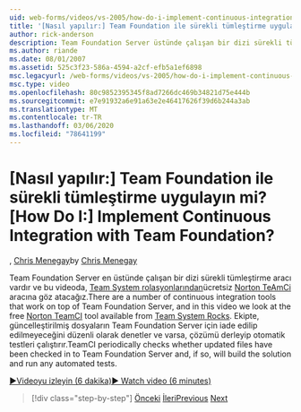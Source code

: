 ```yaml
---
uid: web-forms/videos/vs-2005/how-do-i-implement-continuous-integration-with-team-foundation
title: '[Nasıl yapılır:] Team Foundation ile sürekli tümleştirme uygulayın mi? | Microsoft Docs'
author: rick-anderson
description: Team Foundation Server üstünde çalışan bir dizi sürekli tümleştirme aracı vardır ve bu videoda Ücretsiz Norton TeamCI aracına göz atın...
ms.author: riande
ms.date: 08/01/2007
ms.assetid: 525c3f23-586a-4594-a2cf-efb5a1ef6898
msc.legacyurl: /web-forms/videos/vs-2005/how-do-i-implement-continuous-integration-with-team-foundation
msc.type: video
ms.openlocfilehash: 80c9852395345f8ad7266dc469b34821d75e444b
ms.sourcegitcommit: e7e91932a6e91a63e2e46417626f39d6b244a3ab
ms.translationtype: MT
ms.contentlocale: tr-TR
ms.lasthandoff: 03/06/2020
ms.locfileid: "78641199"
---
```

# <a name="how-do-i-implement-continuous-integration-with-team-foundation"></a><span data-ttu-id="4c892-104">[Nasıl yapılır:] Team Foundation ile sürekli tümleştirme uygulayın mi?</span><span class="sxs-lookup"><span data-stu-id="4c892-104">[How Do I:] Implement Continuous Integration with Team Foundation?</span></span>

<span data-ttu-id="4c892-105">, [Chris Menegay](https://twitter.com/CMenegay)</span><span class="sxs-lookup"><span data-stu-id="4c892-105">by [Chris Menegay](https://twitter.com/CMenegay)</span></span>

<span data-ttu-id="4c892-106">Team Foundation Server en üstünde çalışan bir dizi sürekli tümleştirme aracı vardır ve bu videoda, [Team System rolasyonlarından](http://teamsystemrocks.com/)ücretsiz [Norton TeAmCi](http://teamsystemrocks.com/files/12/tools/entry1018.aspx) aracına göz atacağız.</span><span class="sxs-lookup"><span data-stu-id="4c892-106">There are a number of continuous integration tools that work on top of Team Foundation Server, and in this video we look at the free [Norton TeamCI](http://teamsystemrocks.com/files/12/tools/entry1018.aspx) tool available from [Team System Rocks](http://teamsystemrocks.com/).</span></span> <span data-ttu-id="4c892-107">Ekipte, güncelleştirilmiş dosyaların Team Foundation Server için iade edilip edilmeyeceğini düzenli olarak denetler ve varsa, çözümü derleyip otomatik testleri çalıştırır.</span><span class="sxs-lookup"><span data-stu-id="4c892-107">TeamCI periodically checks whether updated files have been checked in to Team Foundation Server and, if so, will build the solution and run any automated tests.</span></span>

[<span data-ttu-id="4c892-108">&#9654;Videoyu izleyin (6 dakika)</span><span class="sxs-lookup"><span data-stu-id="4c892-108">&#9654; Watch video (6 minutes)</span></span>](https://channel9.msdn.com/Blogs/ASP-NET-Site-Videos/how-do-i-implement-continuous-integration-with-team-foundation)

> [!div class="step-by-step"]
> <span data-ttu-id="4c892-109">[Önceki](how-do-i-discover-application-changes-prior-to-deployment.md)
> [İleri](how-do-i-automate-testing-using-team-build.md)</span><span class="sxs-lookup"><span data-stu-id="4c892-109">[Previous](how-do-i-discover-application-changes-prior-to-deployment.md)
[Next](how-do-i-automate-testing-using-team-build.md)</span></span>
